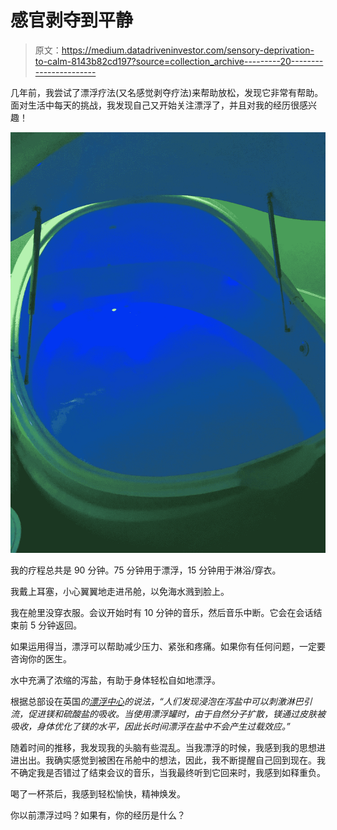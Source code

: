 # 感官剥夺到平静

> 原文：<https://medium.datadriveninvestor.com/sensory-deprivation-to-calm-8143b82cd197?source=collection_archive---------20----------------------->

几年前，我尝试了漂浮疗法(又名感觉剥夺疗法)来帮助放松，发现它非常有帮助。面对生活中每天的挑战，我发现自己又开始关注漂浮了，并且对我的经历很感兴趣！

![](img/0af56d45cff8c2f6accafb5760e71b2d.png)

我的疗程总共是 90 分钟。75 分钟用于漂浮，15 分钟用于淋浴/穿衣。

我戴上耳塞，小心翼翼地走进吊舱，以免海水溅到脸上。

我在舱里没穿衣服。会议开始时有 10 分钟的音乐，然后音乐中断。它会在会话结束前 5 分钟返回。

如果运用得当，漂浮可以帮助减少压力、紧张和疼痛。如果你有任何问题，一定要咨询你的医生。

水中充满了浓缩的泻盐，有助于身体轻松自如地漂浮。

根据总部设在英国*的[漂浮中心](https://floatworks.com/journal/why-floatation-tanks-use-epsom-salts)的说法，“人们发现浸泡在泻盐中可以刺激淋巴引流，促进镁和硫酸盐的吸收。当使用漂浮罐时，由于自然分子扩散，镁通过皮肤被吸收，身体优化了镁的水平，因此长时间漂浮在盐中不会产生过载效应。”*

随着时间的推移，我发现我的头脑有些混乱。当我漂浮的时候，我感到我的思想进进出出。我确实感觉到被困在吊舱中的想法，因此，我不断提醒自己回到现在。我不确定我是否错过了结束会议的音乐，当我最终听到它回来时，我感到如释重负。

喝了一杯茶后，我感到轻松愉快，精神焕发。

你以前漂浮过吗？如果有，你的经历是什么？